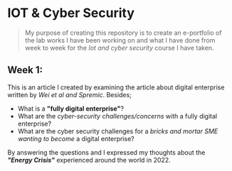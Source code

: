 # IOT & Cyber Security
>My purpose of creating this repository is to create an e-portfolio of the lab works I have been working on and what I have done from week to week for the *Iot and cyber security* course I have taken.
## Week 1:
This is an article I created by examining the article about digital enterprise written by *Wei et al and Spremic*. Besides;

- What is a **"fully digital enterprise"**?
- What are the *cyber-security challenges/concerns* with a fully digital enterprise?
- What are the cyber security challenges for a *bricks and mortar SME wanting to become* a digital enterprise?

By answering the questions and I expressed my thoughts about the ***"Energy Crisis"*** experienced around the world in 2022.
